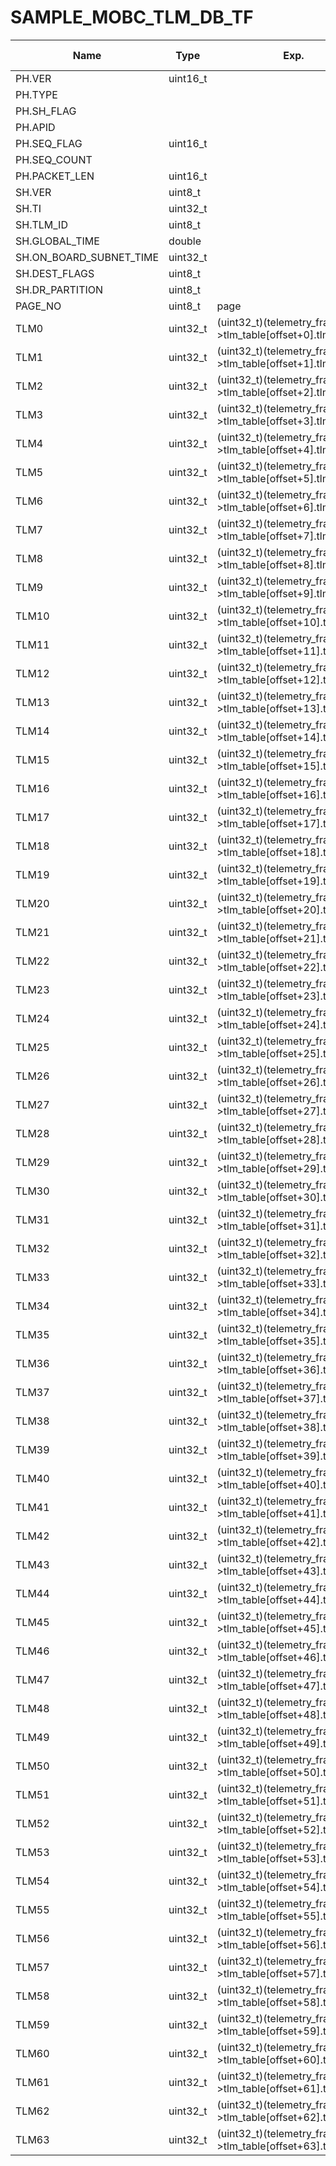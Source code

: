 # SAMPLE_MOBC_TLM_DB_TF

Name|Type|Exp.|Octet Pos.|bit Pos.|bit Len.|HEX|Status|a0|a1|a2|a3|a4|a5|Desc.|Note
-|-|-|-|-|-|-|-|-|-|-|-|-|-|-|-
PH.VER|uint16_t||0|0|3|||||||||||
PH.TYPE|||0|3|1|||||||||||
PH.SH_FLAG|||0|4|1|||||||||||
PH.APID|||0|5|11|||||||||||
PH.SEQ_FLAG|uint16_t||2|0|2|||||||||||
PH.SEQ_COUNT|||2|2|14|||||||||||
PH.PACKET_LEN|uint16_t||4|0|16|||||||||||
SH.VER|uint8_t||6|0|8|||||||||||
SH.TI|uint32_t||7|0|32|||||||||||
SH.TLM_ID|uint8_t||11|0|8|o||||||||||
SH.GLOBAL_TIME|double||12|0|64|||||||||||
SH.ON_BOARD_SUBNET_TIME|uint32_t||20|0|32|||||||||||
SH.DEST_FLAGS|uint8_t||24|0|8|o||||||||||
SH.DR_PARTITION|uint8_t||25|0|8|||||||||||
PAGE_NO|uint8_t|page|26|0|8|||||||||||
TLM0|uint32_t|(uint32_t)(telemetry_frame->tlm_table[offset+0].tlm_func)|27|0|32|o||||||||||
TLM1|uint32_t|(uint32_t)(telemetry_frame->tlm_table[offset+1].tlm_func)|31|0|32|o||||||||||
TLM2|uint32_t|(uint32_t)(telemetry_frame->tlm_table[offset+2].tlm_func)|35|0|32|o||||||||||
TLM3|uint32_t|(uint32_t)(telemetry_frame->tlm_table[offset+3].tlm_func)|39|0|32|o||||||||||
TLM4|uint32_t|(uint32_t)(telemetry_frame->tlm_table[offset+4].tlm_func)|43|0|32|o||||||||||
TLM5|uint32_t|(uint32_t)(telemetry_frame->tlm_table[offset+5].tlm_func)|47|0|32|o||||||||||
TLM6|uint32_t|(uint32_t)(telemetry_frame->tlm_table[offset+6].tlm_func)|51|0|32|o||||||||||
TLM7|uint32_t|(uint32_t)(telemetry_frame->tlm_table[offset+7].tlm_func)|55|0|32|o||||||||||
TLM8|uint32_t|(uint32_t)(telemetry_frame->tlm_table[offset+8].tlm_func)|59|0|32|o||||||||||
TLM9|uint32_t|(uint32_t)(telemetry_frame->tlm_table[offset+9].tlm_func)|63|0|32|o||||||||||
TLM10|uint32_t|(uint32_t)(telemetry_frame->tlm_table[offset+10].tlm_func)|67|0|32|o||||||||||
TLM11|uint32_t|(uint32_t)(telemetry_frame->tlm_table[offset+11].tlm_func)|71|0|32|o||||||||||
TLM12|uint32_t|(uint32_t)(telemetry_frame->tlm_table[offset+12].tlm_func)|75|0|32|o||||||||||
TLM13|uint32_t|(uint32_t)(telemetry_frame->tlm_table[offset+13].tlm_func)|79|0|32|o||||||||||
TLM14|uint32_t|(uint32_t)(telemetry_frame->tlm_table[offset+14].tlm_func)|83|0|32|o||||||||||
TLM15|uint32_t|(uint32_t)(telemetry_frame->tlm_table[offset+15].tlm_func)|87|0|32|o||||||||||
TLM16|uint32_t|(uint32_t)(telemetry_frame->tlm_table[offset+16].tlm_func)|91|0|32|o||||||||||
TLM17|uint32_t|(uint32_t)(telemetry_frame->tlm_table[offset+17].tlm_func)|95|0|32|o||||||||||
TLM18|uint32_t|(uint32_t)(telemetry_frame->tlm_table[offset+18].tlm_func)|99|0|32|o||||||||||
TLM19|uint32_t|(uint32_t)(telemetry_frame->tlm_table[offset+19].tlm_func)|103|0|32|o||||||||||
TLM20|uint32_t|(uint32_t)(telemetry_frame->tlm_table[offset+20].tlm_func)|107|0|32|o||||||||||
TLM21|uint32_t|(uint32_t)(telemetry_frame->tlm_table[offset+21].tlm_func)|111|0|32|o||||||||||
TLM22|uint32_t|(uint32_t)(telemetry_frame->tlm_table[offset+22].tlm_func)|115|0|32|o||||||||||
TLM23|uint32_t|(uint32_t)(telemetry_frame->tlm_table[offset+23].tlm_func)|119|0|32|o||||||||||
TLM24|uint32_t|(uint32_t)(telemetry_frame->tlm_table[offset+24].tlm_func)|123|0|32|o||||||||||
TLM25|uint32_t|(uint32_t)(telemetry_frame->tlm_table[offset+25].tlm_func)|127|0|32|o||||||||||
TLM26|uint32_t|(uint32_t)(telemetry_frame->tlm_table[offset+26].tlm_func)|131|0|32|o||||||||||
TLM27|uint32_t|(uint32_t)(telemetry_frame->tlm_table[offset+27].tlm_func)|135|0|32|o||||||||||
TLM28|uint32_t|(uint32_t)(telemetry_frame->tlm_table[offset+28].tlm_func)|139|0|32|o||||||||||
TLM29|uint32_t|(uint32_t)(telemetry_frame->tlm_table[offset+29].tlm_func)|143|0|32|o||||||||||
TLM30|uint32_t|(uint32_t)(telemetry_frame->tlm_table[offset+30].tlm_func)|147|0|32|o||||||||||
TLM31|uint32_t|(uint32_t)(telemetry_frame->tlm_table[offset+31].tlm_func)|151|0|32|o||||||||||
TLM32|uint32_t|(uint32_t)(telemetry_frame->tlm_table[offset+32].tlm_func)|155|0|32|o||||||||||
TLM33|uint32_t|(uint32_t)(telemetry_frame->tlm_table[offset+33].tlm_func)|159|0|32|o||||||||||
TLM34|uint32_t|(uint32_t)(telemetry_frame->tlm_table[offset+34].tlm_func)|163|0|32|o||||||||||
TLM35|uint32_t|(uint32_t)(telemetry_frame->tlm_table[offset+35].tlm_func)|167|0|32|o||||||||||
TLM36|uint32_t|(uint32_t)(telemetry_frame->tlm_table[offset+36].tlm_func)|171|0|32|o||||||||||
TLM37|uint32_t|(uint32_t)(telemetry_frame->tlm_table[offset+37].tlm_func)|175|0|32|o||||||||||
TLM38|uint32_t|(uint32_t)(telemetry_frame->tlm_table[offset+38].tlm_func)|179|0|32|o||||||||||
TLM39|uint32_t|(uint32_t)(telemetry_frame->tlm_table[offset+39].tlm_func)|183|0|32|o||||||||||
TLM40|uint32_t|(uint32_t)(telemetry_frame->tlm_table[offset+40].tlm_func)|187|0|32|o||||||||||
TLM41|uint32_t|(uint32_t)(telemetry_frame->tlm_table[offset+41].tlm_func)|191|0|32|o||||||||||
TLM42|uint32_t|(uint32_t)(telemetry_frame->tlm_table[offset+42].tlm_func)|195|0|32|o||||||||||
TLM43|uint32_t|(uint32_t)(telemetry_frame->tlm_table[offset+43].tlm_func)|199|0|32|o||||||||||
TLM44|uint32_t|(uint32_t)(telemetry_frame->tlm_table[offset+44].tlm_func)|203|0|32|o||||||||||
TLM45|uint32_t|(uint32_t)(telemetry_frame->tlm_table[offset+45].tlm_func)|207|0|32|o||||||||||
TLM46|uint32_t|(uint32_t)(telemetry_frame->tlm_table[offset+46].tlm_func)|211|0|32|o||||||||||
TLM47|uint32_t|(uint32_t)(telemetry_frame->tlm_table[offset+47].tlm_func)|215|0|32|o||||||||||
TLM48|uint32_t|(uint32_t)(telemetry_frame->tlm_table[offset+48].tlm_func)|219|0|32|o||||||||||
TLM49|uint32_t|(uint32_t)(telemetry_frame->tlm_table[offset+49].tlm_func)|223|0|32|o||||||||||
TLM50|uint32_t|(uint32_t)(telemetry_frame->tlm_table[offset+50].tlm_func)|227|0|32|o||||||||||
TLM51|uint32_t|(uint32_t)(telemetry_frame->tlm_table[offset+51].tlm_func)|231|0|32|o||||||||||
TLM52|uint32_t|(uint32_t)(telemetry_frame->tlm_table[offset+52].tlm_func)|235|0|32|o||||||||||
TLM53|uint32_t|(uint32_t)(telemetry_frame->tlm_table[offset+53].tlm_func)|239|0|32|o||||||||||
TLM54|uint32_t|(uint32_t)(telemetry_frame->tlm_table[offset+54].tlm_func)|243|0|32|o||||||||||
TLM55|uint32_t|(uint32_t)(telemetry_frame->tlm_table[offset+55].tlm_func)|247|0|32|o||||||||||
TLM56|uint32_t|(uint32_t)(telemetry_frame->tlm_table[offset+56].tlm_func)|251|0|32|o||||||||||
TLM57|uint32_t|(uint32_t)(telemetry_frame->tlm_table[offset+57].tlm_func)|255|0|32|o||||||||||
TLM58|uint32_t|(uint32_t)(telemetry_frame->tlm_table[offset+58].tlm_func)|259|0|32|o||||||||||
TLM59|uint32_t|(uint32_t)(telemetry_frame->tlm_table[offset+59].tlm_func)|263|0|32|o||||||||||
TLM60|uint32_t|(uint32_t)(telemetry_frame->tlm_table[offset+60].tlm_func)|267|0|32|o||||||||||
TLM61|uint32_t|(uint32_t)(telemetry_frame->tlm_table[offset+61].tlm_func)|271|0|32|o||||||||||
TLM62|uint32_t|(uint32_t)(telemetry_frame->tlm_table[offset+62].tlm_func)|275|0|32|o||||||||||
TLM63|uint32_t|(uint32_t)(telemetry_frame->tlm_table[offset+63].tlm_func)|279|0|32|o||||||||||
